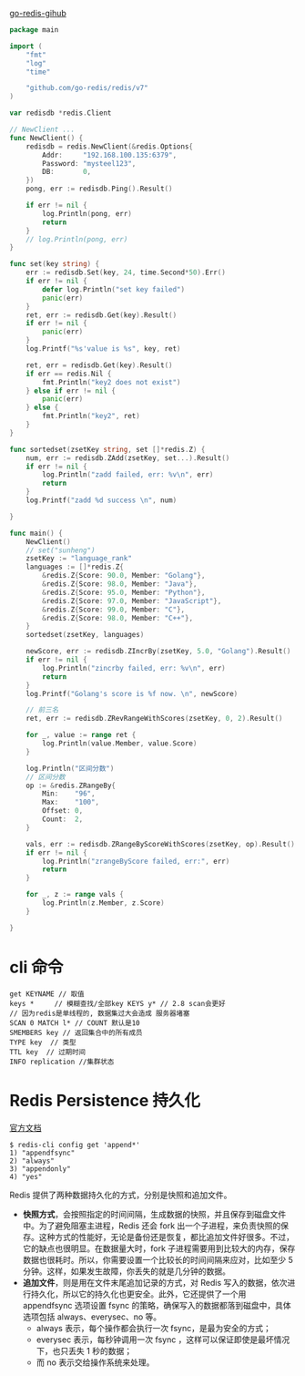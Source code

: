 [go-redis-gihub](https://github.com/go-redis/redis)

```go
package main

import (
	"fmt"
	"log"
	"time"

	"github.com/go-redis/redis/v7"
)

var redisdb *redis.Client

// NewClient ...
func NewClient() {
	redisdb = redis.NewClient(&redis.Options{
		Addr:     "192.168.100.135:6379",
		Password: "mysteel123",
		DB:       0,
	})
	pong, err := redisdb.Ping().Result()

	if err != nil {
		log.Println(pong, err)
		return
	}
	// log.Println(pong, err)
}

func set(key string) {
	err := redisdb.Set(key, 24, time.Second*50).Err()
	if err != nil {
		defer log.Println("set key failed")
		panic(err)
	}
	ret, err := redisdb.Get(key).Result()
	if err != nil {
		panic(err)
	}
	log.Printf("%s'value is %s", key, ret)

	ret, err = redisdb.Get(key).Result()
	if err == redis.Nil {
		fmt.Println("key2 does not exist")
	} else if err != nil {
		panic(err)
	} else {
		fmt.Println("key2", ret)
	}
}

func sortedset(zsetKey string, set []*redis.Z) {
	num, err := redisdb.ZAdd(zsetKey, set...).Result()
	if err != nil {
		log.Println("zadd failed, err: %v\n", err)
		return
	}
	log.Printf("zadd %d success \n", num)

}

func main() {
	NewClient()
	// set("sunheng")
	zsetKey := "language_rank"
	languages := []*redis.Z{
		&redis.Z{Score: 90.0, Member: "Golang"},
		&redis.Z{Score: 98.0, Member: "Java"},
		&redis.Z{Score: 95.0, Member: "Python"},
		&redis.Z{Score: 97.0, Member: "JavaScript"},
		&redis.Z{Score: 99.0, Member: "C"},
		&redis.Z{Score: 98.0, Member: "C++"},
	}
	sortedset(zsetKey, languages)

	newScore, err := redisdb.ZIncrBy(zsetKey, 5.0, "Golang").Result()
	if err != nil {
		log.Println("zincrby failed, err: %v\n", err)
		return
	}
	log.Printf("Golang's score is %f now. \n", newScore)

	// 前三名
	ret, err := redisdb.ZRevRangeWithScores(zsetKey, 0, 2).Result()

	for _, value := range ret {
		log.Println(value.Member, value.Score)
	}

	log.Println("区间分数")
	// 区间分数
	op := &redis.ZRangeBy{
		Min:    "96",
		Max:    "100",
		Offset: 0,
		Count:  2,
	}

	vals, err := redisdb.ZRangeByScoreWithScores(zsetKey, op).Result()
	if err != nil {
		log.Println("zrangeByScore failed, err:", err)
		return
	}

	for _, z := range vals {
		log.Println(z.Member, z.Score)
	}

}
```
# cli 命令
```shell
get KEYNAME // 取值
keys *     // 模糊查找/全部key KEYS y* // 2.8 scan会更好
// 因为redis是单线程的, 数据集过大会造成 服务器堵塞
SCAN 0 MATCH l* // COUNT 默认是10
SMEMBERS key // 返回集合中的所有成员
TYPE key  // 类型
TTL key  // 过期时间
INFO replication //集群状态
```
# Redis Persistence 持久化

[官方文档](https://redis.io/topics/persistence)

```
$ redis-cli config get 'append*'
1) "appendfsync"
2) "always"
3) "appendonly"
4) "yes"
```

Redis 提供了两种数据持久化的方式，分别是快照和追加文件。

- **快照方式**，会按照指定的时间间隔，生成数据的快照，并且保存到磁盘文件中。为了避免阻塞主进程，Redis 还会 fork 出一个子进程，来负责快照的保存。这种方式的性能好，无论是备份还是恢复，都比追加文件好很多。不过，它的缺点也很明显。在数据量大时，fork 子进程需要用到比较大的内存，保存数据也很耗时。所以，你需要设置一个比较长的时间间隔来应对，比如至少 5 分钟。这样，如果发生故障，你丢失的就是几分钟的数据。
- **追加文件**，则是用在文件末尾追加记录的方式，对 Redis 写入的数据，依次进行持久化，所以它的持久化也更安全。此外，它还提供了一个用 appendfsync 选项设置 fsync 的策略，确保写入的数据都落到磁盘中，具体选项包括 always、everysec、no 等。
  - always 表示，每个操作都会执行一次 fsync，是最为安全的方式；
  - everysec 表示，每秒钟调用一次 fsync ，这样可以保证即使是最坏情况下，也只丢失 1 秒的数据；
  - 而 no 表示交给操作系统来处理。



